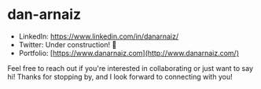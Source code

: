 # dan-arnaiz 

- LinkedIn: https://www.linkedin.com/in/danarnaiz/
- Twitter:  Under construction! 🚧
- Portfolio: [https://www.danarnaiz.com](http://www.danarnaiz.com/)

Feel free to reach out if you're interested in collaborating or just want to say hi!
Thanks for stopping by, and I look forward to connecting with you!
